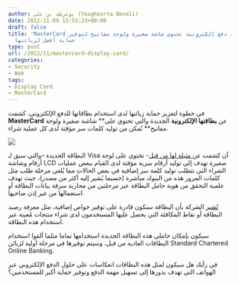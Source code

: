 ```yaml
---
author: يوغرطة بن علي (Youghourta Benali)
date: 2012-11-09 15:53:23+00:00
draft: false
title: 'MasterCard تكشف عن بطاقة دفع إلكترونية تحتوي شاشة صغيرة ولوحة مفاتيح لتوفير
  حماية أفضل لزبائنها  '
type: post
url: /2012/11/mastercard-display-card/
categories:
- Security
- Web
tags:
- Display Card
- MasterCard
---
```


في خطوة لتعزيز حماية زبائنها لدى استخدام بطاقاتها للدفع الإلكتروني، كشفت **MasterCard** عن **بطاقتها الإلكترونية** الجديدة والتي تحتوي على** شاشة صغيرة ولوحة مفاتيح** تُمكن من توليد كلمات سر مؤقتة لدى كل عملية شراء.




[![](https://www.it-scoop.com/wp-content/uploads/2012/11/mastercard-display-card.png)
](https://www.it-scoop.com/wp-content/uploads/2012/11/mastercard-display-card.png)




البطاقة الجديدة –والتي سبق لـ Visa أن كشفت عن[ مثيلة لها من قبل](http://readwrite.com/2011/11/02/new-visa-credit-card-comes-wit)- تحتوي على لوحة أرقام وشاشة LCD صغيرة تهدف إلى توليد أرقام سرية مؤقتة لدى القيام ببعض عمليات الشراء التي تتطلب توليد كلمة سر إضافية في بعض الحالات مما يُلغي مرحلة طلب مثل كلمات المرور هذه من البنوك مباشرة (حسبما يُشير إليه أكثر من مصدر)، حيث تهدف علمية التحقق من هوية حامل البطاقة عبر مرحلتين من محاربة سرقة بيانات البطاقة أو استعمالها من غير إذن صاحبها.




[تُشير](http://newsroom.mastercard.com/press-releases/mastercard-introduces-next-generation-display-card-technology-a-first-for-singapore/) الشركة بأن البطاقة ستكون قادرة على توفير خواص إضافية، مثل معرفة رصيد البطاقة أو نقاط المكافئة التي يحصل عليها المستخدمون لدى شراء منتجات مُعينة عبر استخدام هذه البطاقة.




سيكون بإمكان حاملي هذه البطاقة الجديدة استخدامها تماما مثلما ألفوا استخدام البطاقات العادية من قبل، وسيتم توفيرها في مرحلة أولية لزبائن Standard Chartered Online Banking.




في رأيك هل سيكون لمثل هذه البطاقات انعكاسات على حلول الدفع الإلكتروني عبر الهواتف التي تهدف بدورها إلى تسهيل مهمة الدفع وتوفير حماية أكبر للمستخدمين؟
